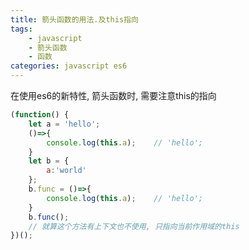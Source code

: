 ```yaml
---
title: 箭头函数的用法.及this指向
tags: 
    - javascript
    - 箭头函数
    - 函数
categories: javascript es6
---
```


在使用es6的新特性, 箭头函数时, 需要注意this的指向
<!-- more -->
```javascript
(function() {
    let a = 'hello';
    ()=>{
        console.log(this.a);    // 'hello';
    }
    let b = {
        a:'world'
    };
    b.func = ()=>{
        console.log(this.a);    // 'hello';
    }
    b.func();
    // 就算这个方法有上下文也不使用, 只指向当前作用域的this
})();

```